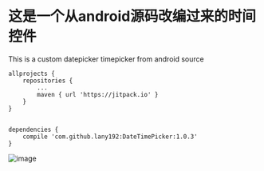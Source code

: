 # 这是一个从android源码改编过来的时间控件
This is a custom datepicker timepicker from android source

    allprojects {
        repositories {
            ...
            maven { url 'https://jitpack.io' }
        }
    }
        
      
    dependencies {
        compile 'com.github.lany192:DateTimePicker:1.0.3'
    }        
![image](https://github.com/lany192/DateTimePicker/raw/master/Screenshot/a.png)
